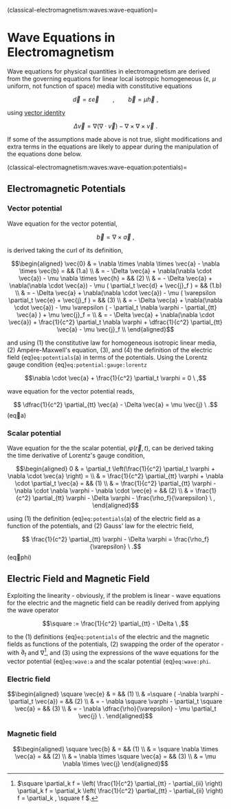 <!--
```{article-info}
:author: basics
:date: "{sub-ref}`today`"
:read-time: "{sub-ref}`wordcount-minutes` min read"
```
-->

(classical-electromagnetism:waves:wave-equation)=
# Wave Equations in Electromagnetism

Wave equations for physical quantities in electromagnetism are derived from the governing equations for linear local isotropic homogeneous ($\varepsilon$, $\mu$ uniform, not function of space) media with constitutive equations

$$\vec{d} = \varepsilon \vec{e} \qquad , \qquad \vec{b} = \mu \vec{h} \ ,$$

using [vector identity](https://basics2022.github.io/bbooks-math-miscellanea/ch/tensor-algebra-calculus/calculus-identities.html#equation-eq-identity-laplacian)

$$\Delta \vec{v} = \nabla ( \nabla \cdot \vec{v} ) - \nabla \times \nabla \times \vec{v} \ .$$

If some of the assumptions made above is not true, slight modifications and extra terms in the equations are likely to appear during the manipulation of the equations done below.


(classical-electromagnetism:waves:wave-equation:potentials)=
## Electromagnetic Potentials

<!--
Starting from the definitions of electromagnetic potentials and Maxwell's equations, with the help of some vector identities, it is possible (**TODO** *list the necessary assumptions for the derivation*) to write wave equations for the vector potential and the scalar potential.

$$\begin{aligned}
 \vec{e} & = - \nabla \varphi - \partial_t \vec{a} \\
 \vec{b} & = \nabla \times \vec{a} \\
\end{aligned}$$

Using the constitutive equations

$$\vec{d} = \varepsilon \ \vec{e} \qquad , \qquad
\vec{b} = \mu \vec{h} $$
-->

### Vector potential

Wave equation for the vector potential,

$$\vec{b} = \nabla \times \vec{a} \ ,$$

is derived taking the curl of its definition,

$$\begin{aligned}
\vec{0} & = \nabla \times \nabla \times \vec{a} - \nabla \times \vec{b} = && (1.a) \\
 & = - \Delta \vec{a} + \nabla(\nabla \cdot \vec{a})  - \mu \nabla \times \vec{h} = && (2) \\
 & = - \Delta \vec{a} + \nabla(\nabla \cdot \vec{a})  - \mu ( \partial_t \vec{d} + \vec{j}_f )  = && (1.b) \\
 & = - \Delta \vec{a} + \nabla(\nabla \cdot \vec{a})  - \mu ( \varepsilon \partial_t \vec{e} + \vec{j}_f )  = && (3) \\
 & = - \Delta \vec{a} + \nabla(\nabla \cdot \vec{a})  - \mu \varepsilon ( - \partial_t \nabla \varphi - \partial_{tt} \vec{a} ) + \mu \vec{j}_f = \\
 & = - \Delta \vec{a} + \nabla(\nabla \cdot \vec{a})  + \frac{1}{c^2} \partial_t \nabla \varphi + \dfrac{1}{c^2} \partial_{tt} \vec{a} - \mu \vec{j}_f  \\
\end{aligned}$$

and using (1) the constitutive law for homogeneous isotropic linear media, (2) Ampére-Maxwell's equation, (3), and (4) the definition of the electric field {eq}`eq:potentials`(a)  in terms of the potentials. Using the Lorentz gauge condition {eq}`eq:potential:gauge:lorentz`

$$\nabla \cdot \vec{a} + \frac{1}{c^2} \partial_t  \varphi = 0 \ ,$$

wave equation for the vector potential reads,

$$ \dfrac{1}{c^2} \partial_{tt} \vec{a} - \Delta \vec{a}  =  \mu \vec{j}  \ .$$ (eq:wave:a)

### Scalar potential

Wave equation for the the scalar potential, $\varphi(\vec{r},t)$, can be derived taking the time derivative of Lorentz's gauge condition,

$$\begin{aligned}
 0 & = \partial_t \left(\frac{1}{c^2} \partial_t \varphi + \nabla \cdot \vec{a} \right) = \\
   & = \frac{1}{c^2} \partial_{tt} \varphi + \nabla \cdot \partial_t \vec{a} = && (1) \\
   & = \frac{1}{c^2} \partial_{tt} \varphi - \nabla \cdot \nabla \varphi - \nabla \cdot \vec{e} = && (2) \\
   & = \frac{1}{c^2} \partial_{tt} \varphi - \Delta \varphi - \frac{\rho_f}{\varepsilon} \ ,
\end{aligned}$$

using (1) the definition {eq}`eq:potentials`(a)  of the electric field as a function of the potentials, and (2) Gauss' law for the electric field,

$$ \frac{1}{c^2} \partial_{tt} \varphi - \Delta \varphi = \frac{\rho_f}{\varepsilon} \ .$$ (eq:wave:phi)

## Electric Field and Magnetic Field
<!--
Using the definitions of the physical fields in terms of the electromagnetic potentials and the linearity (**TODO** *everything must be linear, including the constitutive laws*) of the operations, starting from the wave equations for the potentials, we can derive the wave equations for the physical fields. **TODO** *Assuming constant and uniform properties*
-->

Exploiting the linearity - obviously, if the problem is linear - wave equations for the electric and the magnetic field can be readily derived from applying the wave operator

$$\square := \frac{1}{c^2} \partial_{tt} - \Delta \ ,$$

to the (1) definitions {eq}`eq:potentials` of the electric and the magnetic fields as functions of the potentials, (2) swapping the order of the operator $\square$ with $\partial_t$ and $\nabla$[^swap], and (3) using the expressions of the wave equations for the vector potential {eq}`eq:wave:a` and the scalar potential {eq}`eq:wave:phi`.

[^swap]: $\square \partial_k f = \left( \frac{1}{c^2} \partial_{tt} - \partial_{ii} \right) \partial_k f = \partial_k \left( \frac{1}{c^2} \partial_{tt} - \partial_{ii} \right) f = \partial_k \, \square f $.

### Electric field

$$\begin{aligned}
\square \vec{e} & = && (1) \\
& =\square ( -\nabla \varphi - \partial_t \vec{a}) = && (2) \\
& = - \nabla \square \varphi - \partial_t \square \vec{a} = && (3) \\
& = - \nabla \dfrac{\rho}{\varepsilon} - \mu \partial_t \vec{j}  \ .
\end{aligned}$$

### Magnetic field

$$\begin{aligned}
 \square \vec{b} & = && (1) \\
 & = \square \nabla \times \vec{a} = && (2) \\
 & = \nabla \times \square \vec{a} = && (3) \\
 & = \mu \nabla \times \vec{j}
\end{aligned}$$

